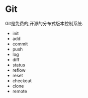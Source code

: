 # Git

Git是免费的,开源的分布式版本控制系统.
 
* init
* add
* commit
* push
* log
* diff
* status
* reflow
* reset
* checkout
* clone
* remote